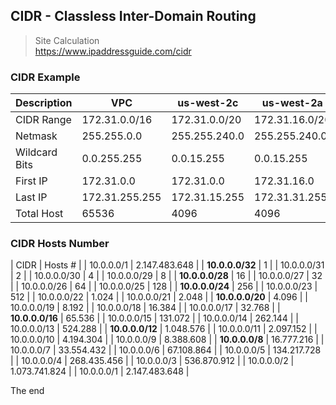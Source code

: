 ## CIDR - Classless Inter-Domain Routing

> Site Calculation  
> https://www.ipaddressguide.com/cidr

### CIDR Example

| Description | VPC | us-west-2c | us-west-2a | us-west-2b |
| --- | --- | --- | --- | --- |
| CIDR Range | 172.31.0.0/16 | 172.31.0.0/20 | 172.31.16.0/20 | 172.31.32.0/20 |
| Netmask | 255.255.0.0 | 255.255.240.0 | 255.255.240.0 | 255.255.240.0 |
| Wildcard Bits | 0.0.255.255 | 0.0.15.255 | 0.0.15.255 | 0.0.15.255 |
| First IP | 172.31.0.0 | 172.31.0.0 | 172.31.16.0 | 172.31.32.0 |
| Last IP | 172.31.255.255 | 172.31.15.255 | 172.31.31.255 | 172.31.47.255 |
| Total Host | 65536 | 4096 | 4096 | 4096 |


### CIDR Hosts Number

| CIDR | Hosts # |
| 10.0.0.0/1 | 2.147.483.648 |
| **10.0.0.0/32** | 1 |
| 10.0.0.0/31 | 2 |
| 10.0.0.0/30 | 4 |
| 10.0.0.0/29 | 8 |
| **10.0.0.0/28** | 16 |
| 10.0.0.0/27 | 32 |
| 10.0.0.0/26 | 64 |
| 10.0.0.0/25 | 128 |
| **10.0.0.0/24** | 256 |
| 10.0.0.0/23 | 512 |
| 10.0.0.0/22 | 1.024 |
| 10.0.0.0/21 | 2.048 |
| **10.0.0.0/20** | 4.096 |
| 10.0.0.0/19 | 8.192 |
| 10.0.0.0/18 | 16.384 |
| 10.0.0.0/17 | 32.768 |
| **10.0.0.0/16** | 65.536 |
| 10.0.0.0/15 | 131.072 |
| 10.0.0.0/14 | 262.144 |
| 10.0.0.0/13 | 524.288 |
| **10.0.0.0/12** | 1.048.576 |
| 10.0.0.0/11 | 2.097.152 |
| 10.0.0.0/10 | 4.194.304 |
| 10.0.0.0/9 | 8.388.608 |
| **10.0.0.0/8** | 16.777.216 |
| 10.0.0.0/7 | 33.554.432 |
| 10.0.0.0/6 | 67.108.864 |
| 10.0.0.0/5 | 134.217.728 |
| 10.0.0.0/4 | 268.435.456 |
| 10.0.0.0/3 | 536.870.912 |
| 10.0.0.0/2 | 1.073.741.824 |
| 10.0.0.0/1 | 2.147.483.648 |

The end